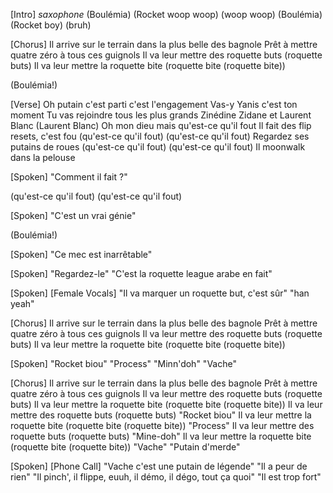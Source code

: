 [Intro]
*saxophone*
(Boulémia)
(Rocket woop woop)
(woop woop)
(Boulémia)
(Rocket boy)
(bruh)

[Chorus]
Il arrive sur le terrain dans la plus belle des bagnole
Prêt à mettre quatre zéro à tous ces guignols
Il va leur mettre des roquette buts (roquette buts)
Il va leur mettre la roquette bite (roquette bite (roquette bite))

(Boulémia!)

[Verse]
Oh putain c'est parti c'est l'engagement
Vas-y Yanis c'est ton moment
Tu vas rejoindre tous les plus grands
Zinédine Zidane et Laurent Blanc (Laurent Blanc)
Oh mon dieu mais qu'est-ce qu'il fout
Il fait des flip resets, c'est fou
(qu'est-ce qu'il fout)
(qu'est-ce qu'il fout)
Regardez ses putains de roues
(qu'est-ce qu'il fout)
(qu'est-ce qu'il fout)
Il moonwalk dans la pelouse

[Spoken]
"Comment il fait ?"

(qu'est-ce qu'il fout)
(qu'est-ce qu'il fout)

[Spoken]
"C'est un vrai génie"

(Boulémia!)

[Spoken]
"Ce mec est inarrêtable"

[Spoken]
"Regardez-le"
"C'est la roquette league arabe en fait"

[Spoken] [Female Vocals]
"Il va marquer un roquette but, c'est sûr"
"han yeah"

[Chorus]
Il arrive sur le terrain dans la plus belle des bagnole
Prêt à mettre quatre zéro à tous ces guignols
Il va leur mettre des roquette buts (roquette buts)
Il va leur mettre la roquette bite (roquette bite (roquette bite))

[Spoken]
"Rocket biou"
"Process"
"Minn'doh"
"Vache"

[Chorus]
Il arrive sur le terrain dans la plus belle des bagnole
Prêt à mettre quatre zéro à tous ces guignols
Il va leur mettre des roquette buts (roquette buts)
Il va leur mettre la roquette bite (roquette bite (roquette bite))
Il va leur mettre des roquette buts (roquette buts)
"Rocket biou"
Il va leur mettre la roquette bite (roquette bite (roquette bite))
"Process"
Il va leur mettre des roquette buts (roquette buts)
"Mine-doh"
Il va leur mettre la roquette bite (roquette bite (roquette bite))
"Vache"
"Putain d'merde"

[Spoken] [Phone Call]
"Vache c'est une putain de légende"
"Il a peur de rien"
"Il pinch', il flippe, euuh, il démo, il dégo, tout ça quoi"
"Il est trop fort"



